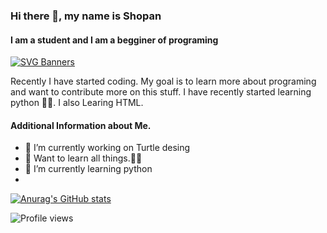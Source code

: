 ### Hi there 👋, my name is Shopan
#### I am a student and I am a begginer of programing
[![SVG Banners](https://svg-banners.vercel.app/api?type=luminance&text1=Shopan14%20🌻&width=800&height=400)](https://github.com/Akshay090/svg-banners)

Recently I have started coding. My goal is to learn more about programing and want to contribute more on this stuff. I have recently started learning python 🐍🐍. I also Learing HTML. 
#### Additional Information about Me.
- 🔭 I’m currently working on Turtle desing 
- 🎯 Want to learn all things.🤣🤣
- 🌱 I’m currently learning python 
- 





[![Anurag's GitHub stats](https://github-readme-stats.vercel.app/api?username=shopan14&theme=dark&show_icons=true)](https://github.com/anuraghazra/github-readme-stats)

![Profile views](https://gpvc.arturio.dev/shopan14)
